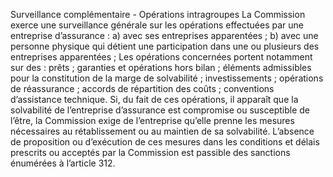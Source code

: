 Surveillance complémentaire - Opérations intragroupes
La Commission exerce une surveillance générale sur les opérations effectuées par une entreprise d’assurance :
a) avec ses entreprises apparentées ;
b) avec une personne physique qui détient une participation dans une ou plusieurs des entreprises apparentées ;
Les opérations concernées portent notamment sur des :
prêts ;
garanties et opérations hors bilan ;
éléments admissibles pour la constitution de la marge de solvabilité ;
investissements ;
opérations de réassurance ;
accords de répartition des coûts ;
conventions d’assistance technique.
Si, du fait de ces opérations, il apparaît que la solvabilité de l’entreprise d’assurance est compromise ou susceptible de l’être, la Commission exige de l’entreprise qu’elle prenne les mesures nécessaires au rétablissement ou au maintien de sa solvabilité.
L’absence de proposition ou d’exécution de ces mesures dans les conditions et délais prescrits ou acceptés par la Commission est passible des sanctions énumérées à l’article 312.